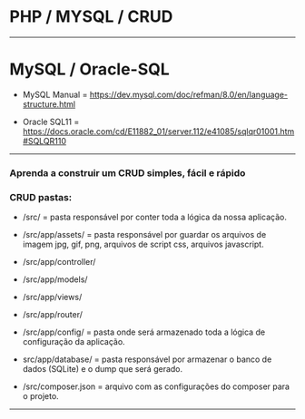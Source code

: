 
# PHP / MYSQL / CRUD 

-------------------------------------------------------------------

# MySQL / Oracle-SQL 

* MySQL Manual = https://dev.mysql.com/doc/refman/8.0/en/language-structure.html

* Oracle SQL11 = https://docs.oracle.com/cd/E11882_01/server.112/e41085/sqlqr01001.htm#SQLQR110
 
-------------------------------------------------------------------

### Aprenda a construir um CRUD simples, fácil e rápido 

### CRUD pastas:

* /src/
= pasta responsável por conter toda a lógica da nossa aplicação.

* /src/app/assets/ = pasta responsável por guardar os arquivos de imagem jpg, gif, png, arquivos de script css, arquivos javascript.
 
* /src/app/controller/
* /src/app/models/
* /src/app/views/
* /src/app/router/

* /src/app/config/
= pasta onde será armazenado toda a lógica de configuração da aplicação.

* src/app/database/
= pasta responsável por armazenar o banco de dados (SQLite) e o dump que será gerado.

* /src/composer.json
= arquivo com as configurações do composer para o projeto.

-------------------------------------------------------------------

